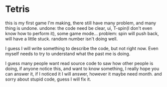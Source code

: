 # Tetris


this is my first game I'm making, there still have many problem, and many thing is undone.
undone:
the code need be clear, ui, T-spin(I don't even know how to perform it), some game mode...
problem:
spin will push back, will have a little stuck.
random number isn't doing well.

I guess I will write something to describe the code, but not right now. Even myself needs to try to understand what the past me is doing.


I guess many people want read source code to saw how other people is doing, if anyone notice this, and want to know something, I really hope you can answer it, if I noticed it I will answer, however it maybe need month. and sorry about stupid code, guess I will fix it.
